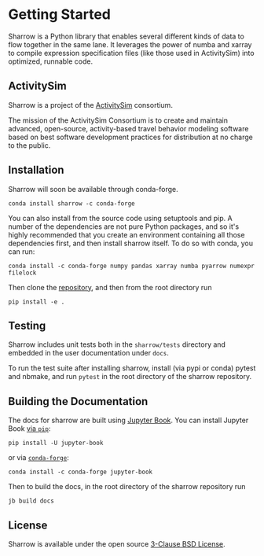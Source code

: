 # Getting Started

Sharrow is a Python library that enables several different kinds of data to flow
together in the same lane.  It leverages the power of numba and xarray to
compile expression specification files (like those used in ActivitySim) into
optimized, runnable code.

## ActivitySim

Sharrow is a project of the [ActivitySim](https://activitysim.github.io/) consortium.

The mission of the ActivitySim Consortium is to create and maintain advanced,
open-source, activity-based travel behavior modeling software based on best
software development practices for distribution at no charge to the public.

## Installation

Sharrow will soon be available through conda-forge.

```shell
conda install sharrow -c conda-forge
```

You can also install from the source code using setuptools and pip.  A number of
the dependencies are not pure Python packages, and so it's highly recommended that
you create an environment containing all those dependencies first, and then install
sharrow itself.  To do so with conda, you can run:

```shell
conda install -c conda-forge numpy pandas xarray numba pyarrow numexpr filelock
```

Then clone the [repository](https://github.com/camsys/sharrow), and then from
the root directory run

```shell
pip install -e .
```

## Testing

Sharrow includes unit tests both in the `sharrow/tests` directory and embedded
in the user documentation under `docs`.

To run the test suite after installing sharrow, install (via pypi or conda) pytest and nbmake,
and run `pytest` in the root directory of the sharrow repository.


## Building the Documentation

The docs for sharrow are built using [Jupyter Book](https://jupyterbook.org).
You can install Jupyter Book [via `pip`](https://pip.pypa.io/en/stable/):

```shell
pip install -U jupyter-book
```
or via [`conda-forge`](https://conda-forge.org/):

```shell
conda install -c conda-forge jupyter-book
```

Then to build the docs, in the root directory of the sharrow repository run

```shell
jb build docs
```

## License

Sharrow is available under the open source [3-Clause BSD License](https://opensource.org/licenses/BSD-3-Clause).
